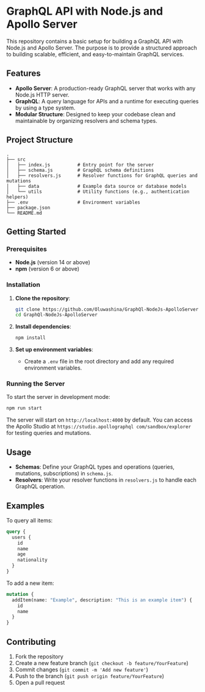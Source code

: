 # GraphQL API with Node.js and Apollo Server

This repository contains a basic setup for building a GraphQL API with Node.js and Apollo Server. The purpose is to provide a structured approach to building scalable, efficient, and easy-to-maintain GraphQL services.

## Features

- **Apollo Server**: A production-ready GraphQL server that works with any Node.js HTTP server.
- **GraphQL**: A query language for APIs and a runtime for executing queries by using a type system.
- **Modular Structure**: Designed to keep your codebase clean and maintainable by organizing resolvers and schema types.

## Project Structure

```
.
├── src
│   ├── index.js          # Entry point for the server
│   ├── schema.js         # GraphQL schema definitions
│   ├── resolvers.js      # Resolver functions for GraphQL queries and mutations
│   ├── data              # Example data source or database models
│   └── utils             # Utility functions (e.g., authentication helpers)
├── .env                  # Environment variables
├── package.json
└── README.md
```

## Getting Started

### Prerequisites

- **Node.js** (version 14 or above)
- **npm** (version 6 or above)

### Installation

1. **Clone the repository**:
   ```bash
   git clone https://github.com/Oluwashina/GraphQl-NodeJs-ApolloServer.git
   cd GraphQl-NodeJs-ApolloServer
   ```

2. **Install dependencies**:
   ```bash
   npm install
   ```

3. **Set up environment variables**:
   - Create a `.env` file in the root directory and add any required environment variables.

### Running the Server

To start the server in development mode:

```bash
npm run start
```

The server will start on `http://localhost:4000` by default. You can access the Apollo Studio at `https://studio.apollographql com/sandbox/explorer` for testing queries and mutations.


## Usage

- **Schemas**: Define your GraphQL types and operations (queries, mutations, subscriptions) in `schema.js`.
- **Resolvers**: Write your resolver functions in `resolvers.js` to handle each GraphQL operation.

## Examples

To query all items:

```graphql
query {
  users {
    id
    name
    age
    nationality
  }
}
```

To add a new item:

```graphql
mutation {
  addItem(name: "Example", description: "This is an example item") {
    id
    name
  }
}
```

## Contributing

1. Fork the repository
2. Create a new feature branch (`git checkout -b feature/YourFeature`)
3. Commit changes (`git commit -m 'Add new feature'`)
4. Push to the branch (`git push origin feature/YourFeature`)
5. Open a pull request
